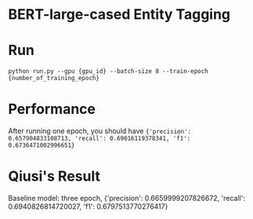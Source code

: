 # BERT-large-cased Entity Tagging

# Run

`python run.py --gpu {gpu_id} --batch-size 8 --train-epoch {number_of_training_epoch}`

# Performance

After running one epoch, you should have `{'precision': 0.657904833108713, 'recall': 0.69016119378341, 'f1': 0.6736471002996651}`

# Qiusi's Result

Baseline model: three epoch, {'precision': 0.6659999207826672, 'recall': 0.6940826814720027, 'f1': 0.6797513770276417}
